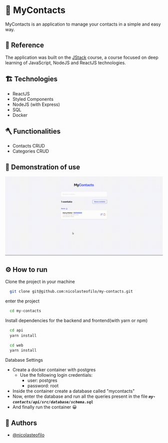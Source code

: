 
# 📱 MyContacts

MyContacts is an application to manage your contacts in a simple and easy way.



## 📜 Reference
The application was built on the [JStack](https://jstack.com.br/) course, a course focused on deep learning of JavaScript, NodeJS and ReactJS technologies.

## 🏗️ Technologies
- ReactJS
- Styled Components
- NodeJS (with Express)
- SQL
- Docker

## 🪓  Functionalities

- Contacts CRUD
- Categories CRUD



## 🚀 Demonstration of use
![Alt Text](./.github/assets/videos/demonstration-of-use.gif)


## ⚙️ How to run

Clone the project in your machine
```bash
  git clone git@github.com:nicolasteofilo/my-contacts.git
```

enter the project
```bash
  cd my-contacts
```

Install dependencies for the backend and frontend(with yarn or npm)
```bash
  cd api
  yarn install
```

```bash
  cd web
  yarn install
```

Database Settings

- Create a docker container with postgres
    - Use the following login credentials:
        - user: postgres
        - password: root
- Inside the container create a database called "mycontacts"
- Now, enter the database and run all the queries present in the file ***`my-contacts/api/src/database/schema.sql`***
- And finally run the container 😀

## 🧑 Authors

- [@nicolasteofilo](https://www.github.com/nicolasteofilo)


